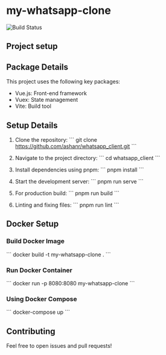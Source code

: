 # my-whatsapp-clone

![Build Status](https://github.com/ashanr/whatsapp_client/actions/workflows/vuejs.yml/badge.svg)


## Project setup

## Package Details

This project uses the following key packages:

- Vue.js: Front-end framework
- Vuex: State management
- Vite: Build tool

## Setup Details

1. Clone the repository:
   \`\`\`
   git clone https://github.com/ashanr/whatsapp_client.git
   \`\`\`

2. Navigate to the project directory:
   \`\`\`
   cd whatsapp_client
   \`\`\`

3. Install dependencies using pnpm:
   \`\`\`
   pnpm install
   \`\`\`

4. Start the development server:
   \`\`\`
   pnpm run serve
   \`\`\`

5. For production build:
   \`\`\`
   pnpm run build
   \`\`\`

6. Linting and fixing files:
   \`\`\`
   pnpm run lint
   \`\`\`

## Docker Setup

### Build Docker Image
\`\`\`
docker build -t my-whatsapp-clone .
\`\`\`

### Run Docker Container
\`\`\`
docker run -p 8080:8080 my-whatsapp-clone
\`\`\`

### Using Docker Compose
\`\`\`
docker-compose up
\`\`\`

## Contributing

Feel free to open issues and pull requests!
